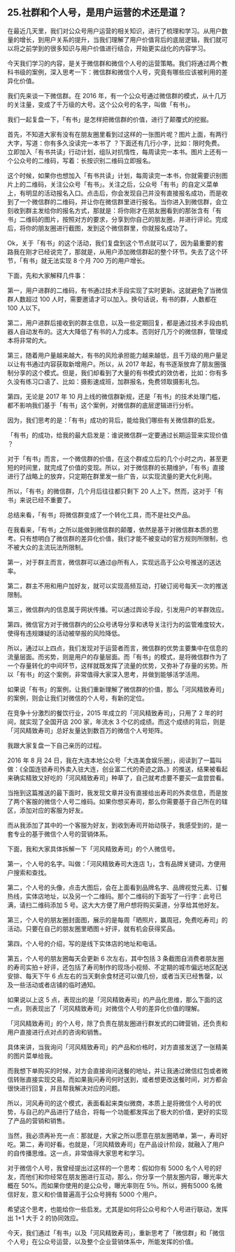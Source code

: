 ## 25.社群和个人号，是用户运营的术还是道？
在最近几天里，我们对公众号用户运营的相关知识，进行了梳理和学习。从用户数量的增长，到用户关系的提升，当我们理解了用户价值背后的底层逻辑，我们就可以将之前学到的很多知识与用户价值进行结合，开始更实战化的内容学习。


今天我们学习的内容，是关于微信群和微信个人号的运营策略。我们将通过两个教科书级的案例，深入思考一下：微信群和微信个人号，究竟有哪些应该被利用的差异化价值。


我们先来谈一下微信群。在 2016 年，有一个公众号通过微信群的模式，从十几万的关注量，变成了千万级的大号。这个公众号的名字，叫做「有书」。


我们一起复盘一下，「有书」是怎样把微信群的价值，进行了颠覆式的挖掘。


首先，不知道大家有没有在朋友圈里看到过这样的一张图片呢？图片上面，有两行大字，写道：你有多久没读完一本书了 ？下面还有几行小字，比如：限时免费。立即加入「有书共读」行动计划，组队对抗惰性，每周读完一本书。图片上还有一个公众号的二维码，写着：长按识别二维码立即报名。


这个时候，如果你也想加入「有书共读」计划，每周读完一本书，你就需要识别图片上的二维码，关注公众号「有书」。关注之后，公众号「有书」的自定义菜单上，有明显的活动报名入口。点击后，你会发现自己并没有直接报名成功，而是收到了一个微信群的二维码，并让你在微信群里进行报名。当你进入到微信群，会立刻收到群主发给你的报名方式，那就是：将你刚才在朋友圈看到的那张含有「有书」二维码的图片，按照对方的要求，分享到你自己的朋友圈，并进行评论。完成后，将你的朋友圈进行截图，发到这个微信群里，你就报名成功了。


Ok，关于「有书」的这个活动，我们复盘到这个节点就可以了，因为最重要的套路我在刚才已经说完了，那就是，从用户添加微信群起的整个环节。失去了这个环节，「有书」就无法实现 8 个月 700 万的用户增长。


下面，先和大家解释几件事：


第一，用户进群的二维码，有书通过技术手段实现了实时更新。这就避免了当微信群人数超过 100 人时，需要邀请才可以加入。换句话说，有书的群，人数都在 100 人以下。


第二，用户进群后接收到的群主信息，以及一些定期回复，都是通过技术手段由机器人自动发布的。这大大降低了有书的人力成本。否则好几万个的微信群，管理成本将非常的大。


第三，随着用户量越来越大，有书的风险承担能力越来越低，且千万级的用户量足以让有书通过内容获取新增用户。所以，从 2017 年起，有书逐渐放弃了朋友圈强制分享的这个模式。但是，我们却看到了大量的有书模式的效仿者，比如：你有多久没有练习口语了、比如：摄影速成班，加群报名，免费领取摄影礼包。


第四，无论是 2017 年 10 月上线的微信群新规，还是「有书」的技术处理门槛，都不影响我们基于「有书」这个案例，对微信群的底层逻辑进行分析。


因为，我们思考的是：「有书」成功的背后，能给我们哪些有关微信群的启发。


「有书」的成功，给我的最大启发是：谁说微信群一定要通过长期运营来实现价值 ？


对于「有书」而言，一个微信群的价值，在这个群成立后的几个小时之内，甚至更短的时间里，就完成了价值的变现。所以，对于微信群的长期维护，「有书」直接进行了战略上的放弃，只定期在群里发一些广告，以实现流量的更大化利用。


所以，「有书」的微信群，几个月后往往都只剩下 20 人上下。然而，这对于「有书」来说已经不重要了。


总结来看，「有书」将微信群变成了一个转化工具，而不是社交产品。


在我看来，「有书」之所以能做到微信群的颠覆，依然是基于对微信群本质的思考。只有想明白了微信群的差异化价值，我们才能不被变动的官方规则所限制，也不被大众的主流玩法所限制。


第一，对于群主而言，微信群可以通过@所有人，实现远高于公众号推送的送达率。


第二，群主不用和用户加好友，就可以实现高频互动，打破订阅号每天一次的推送限制。


第三，微信群内的信息属于网状传播。可以通过舆论手段，引发用户的羊群效应。


第四，微信官方对于微信群内的公众号诱导分享和诱导关注行为的监管难度较大，使得有违规嫌疑的活动被举报的风险降低。


所以，通过以上四点，我们发现对于运营者而言，微信群的优势主要集中在信息的流量层面。而劣势，则是用户的存量层面。而「有书」的模式，是将微信群作为了一个存量转化的中间环节，这样就既发挥了流量的优势，又弥补了存量的劣势。所以「有书」的这个案例，非常值得大家深入思考，并做到能够活学活用。


如果说「有书」的案例，让我们重新理解了微信群的价值，那么「河风精致寿司」的案例，则会让我们对微信的个人号，有新的定位。


在竞争十分激烈的餐饮行业，2015 年成立的「河风精致寿司」，只用了 2 年的时间，就实现了全国开店 200 家，年流水 3 个亿的成绩。而这个成绩的背后，则是「河风精致寿司」总好友量达到数百万的微信个人号矩阵。


我跟大家复盘一下自己亲历的过程。


2016 年 8 月 24 日，我在大连本地公众号「大连美食娱乐圈」，阅读到了一篇叫做：《全国连锁寿司外卖入驻大连，创业富二代的奇迹之路。》的推送，结果被看起来确实精致又好吃的「河风精致寿司」种草了，自己就考虑要不要买一盒尝尝看。


当拖到这篇推送的最下面时，我发现文章并没有直接给出寿司的外卖信息，而是放了两个客服的微信个人号二维码。如果你想买寿司，那么你需要基于自己所在的辖区，添加对应的客服为好友。


而从我添加了其中的一个客服为好友，到收到寿司开始动筷子，我感受到的，是一套专业的基于微信个人号的营销体系。


下面，我和大家具体拆解一下「河风精致寿司」的个人微信号。


第一，个人号的名字。叫做：「河风精致寿司大连店 1」，含有品牌关键词，方便用户搜索和查找。


第二，个人号的头像，点击大图后，会在上面看到品牌名字、品牌视觉元素、订餐热线，实体店地址，以及另一个二维码。那个二维码的下面写了一行字：此号已满，请扫二维码添加 5 号。这大大方便了用户想将购买渠道，分享给其他好友。


第三，个人号的朋友圈封面图，展示的是每周「晒照片，赢周冠，免费吃寿司」的活动。只要在自己的朋友圈里晒图＋好评，就有机会获得奖品。


第四，个人号的介绍，写的是线下实体店的地址和电话。


第五，个人号的朋友圈每天会更新 6 次左右，其中包括 3 条截图自消费者朋友圈的寿司实拍＋好评，还包括了寿司制作的现场小视频、不定期的城市偏远地区配送安排、每天下午 6 点左右的当天剩余食材还可以做几份，或者当天已经售罄，以及一些活动或者店铺的临时通知。


如果说以上这 5 点，表现出的是「河风精致寿司」的产品化思维，那么下面的这一点，则表现出了「河风精致寿司」对微信个人号的差异化价值的理解。


「河风精致寿司」的个人号，除了负责在朋友圈进行群发式的口碑营销，还负责和用户直接进行点对点的咨询和销售。


具体来讲，当我询问「河风精致寿司」的产品和价格时，对方直接发送了一张精美的图片菜单给我。


而我想下单购买的时候，对方会直接询问送餐的地址，并让我通过微信红包或者微信转账直接实现交易。而如果我问寿司何时送到，或者想更改送餐时间，对方都会很快进行回复，并且帮我解决对应的问题。


所以，河风寿司的这个模式，表面看起来类似微商，本质上是将微信个人号的优势，与自己的产品进行了结合，将每一个功能都发挥出了极大的价值，更好的实现了产品的营销和销售。


当然，我必须再补充一点：那就是，大家之所以愿意在朋友圈晒单，第一，寿司好吃。第二，寿司好看。也就是，「河风精致寿司」在产品设计阶段，就融入了用户的自传播思维。这一点，非常值得大家思考和学习。


对于微信个人号，我曾经提出过这样的一个思考：假如你有 5000 名个人号的好友，而他们和你经常在朋友圈进行互动，那么，你分享一个朋友圈内容，曝光率大概在 50%。而如果你使用的是公众号，曝光率则在 5％。所以，拥有5000 名微信好友，意义和价值普遍高于公众号拥有 5000 个用户。


希望这个思考，也能给你一些启发。尤其是如何将公众号和个人号进行联动，发挥出 1+1 大于 2 的协同效应。


今天，我们通过「有书」以及「河风精致寿司」，重新思考了「微信群」和「微信个人号」在公众号运营，以及整个企业营销体系中，所能发挥的价值。

